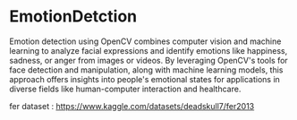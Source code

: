 # EmotionDetction

Emotion detection using OpenCV combines computer vision and machine learning to analyze facial expressions and identify emotions like happiness, sadness, or anger from images or videos. By leveraging OpenCV's tools for face detection and manipulation, along with machine learning models, this approach offers insights into people's emotional states for applications in diverse fields like human-computer interaction and healthcare.

fer dataset : https://www.kaggle.com/datasets/deadskull7/fer2013
